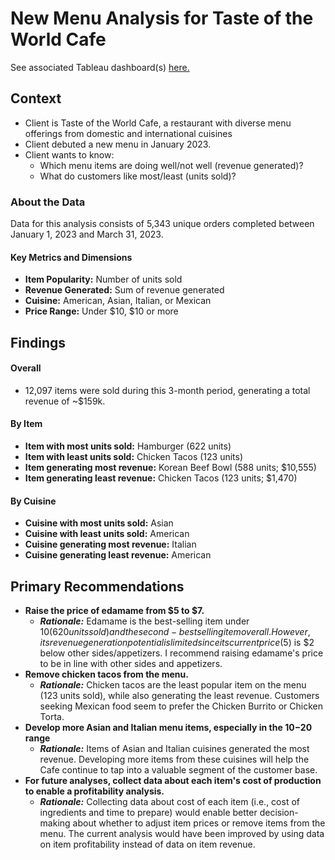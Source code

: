 # New Menu Analysis for Taste of the World Cafe
See associated Tableau dashboard(s) [here.](https://public.tableau.com/app/profile/jon.watford/viz/TasteoftheWorldCafeMenuAnalysis/KPIDashboard)

## Context
- Client is Taste of the World Cafe, a restaurant with diverse menu offerings from domestic and international cuisines
- Client debuted a new menu in January 2023.
- Client wants to know:
	- Which menu items are doing well/not well (revenue generated)?
	- What do customers like most/least (units sold)?
 
### About the Data
Data for this analysis consists of 5,343 unique orders completed between January 1, 2023 and March 31, 2023.

#### Key Metrics and Dimensions

- **Item Popularity:** Number of units sold 
- **Revenue Generated:** Sum of revenue generated 
- **Cuisine:** American, Asian, Italian, or Mexican
- **Price Range:** Under $10, $10 or more 

## Findings

#### Overall 
- 12,097 items were sold during this 3-month period, generating a total revenue of ~$159k. 

#### By Item
- **Item with most units sold:** 		Hamburger (622 units)
- **Item with least units sold:** 		Chicken Tacos (123 units)
- **Item generating most revenue:**		Korean Beef Bowl (588 units; $10,555)
- **Item generating least revenue:** 	Chicken Tacos (123 units; $1,470)

#### By Cuisine
- **Cuisine with most units sold:** 		Asian
- **Cuisine with least units sold:** 		American
- **Cuisine generating most revenue:**		Italian
- **Cuisine generating least revenue:**		American

## Primary Recommendations

- **Raise the price of edamame from $5 to $7.**
	- ***Rationale:*** Edamame is the best-selling item under $10 (620 units sold) and the second-best selling item overall. However, its revenue generation potential is limited since its current price ($5) is $2 below other sides/appetizers. I recommend raising edamame's price to be in line with other sides and appetizers.
- **Remove chicken tacos from the menu.**  
	- ***Rationale:*** Chicken tacos are the least popular item on the menu (123 units sold), while also generating the least revenue. Customers seeking Mexican food seem to prefer the Chicken Burrito or Chicken Torta. 
- **Develop more Asian and Italian menu items, especially in the $10-$20 range**
	- ***Rationale:*** Items of Asian and Italian cuisines generated the most revenue. Developing more items from these cuisines will help the Cafe continue to tap into a valuable segment of the customer base.
- **For future analyses, collect data about each item's cost of production to enable a profitability analysis.**
	- ***Rationale:*** Collecting data about cost of each item (i.e., cost of ingredients and time to prepare) would enable better decision-making about whether to adjust item prices or remove items from the menu. The current analysis would have been improved by using data on item profitability instead of data on item revenue.
